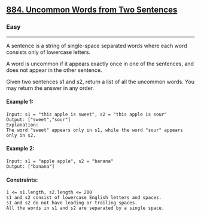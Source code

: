 [884. Uncommon Words from Two Sentences](https://leetcode.com/problems/uncommon-words-from-two-sentences/?envType=daily-question&envId=2024-09-17)
---------------------------------------------------------------------------------------------------------------------------------------------

### Easy
---------------------------------------------------------------------------------------------------------------------------------------------

A sentence is a string of single-space separated words where each word consists only of lowercase letters.

A word is uncommon if it appears exactly once in one of the sentences, and does not appear in the other sentence.

Given two sentences s1 and s2, return a list of all the uncommon words. You may return the answer in any order.

#### Example 1:
```
Input: s1 = "this apple is sweet", s2 = "this apple is sour"
Output: ["sweet","sour"]
Explanation:
The word "sweet" appears only in s1, while the word "sour" appears only in s2.
```
#### Example 2:
```
Input: s1 = "apple apple", s2 = "banana"
Output: ["banana"]
```
#### Constraints:
```
1 <= s1.length, s2.length <= 200
s1 and s2 consist of lowercase English letters and spaces.
s1 and s2 do not have leading or trailing spaces.
All the words in s1 and s2 are separated by a single space.
```
